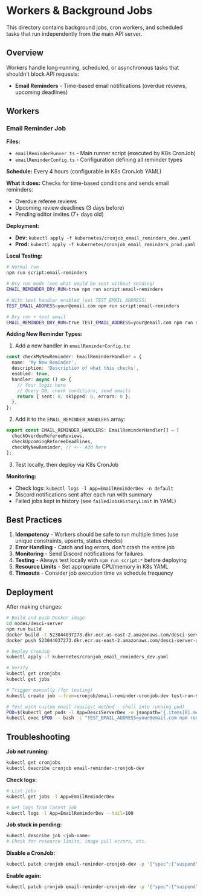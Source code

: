 # Workers & Background Jobs

This directory contains background jobs, cron workers, and scheduled tasks that run independently from the main API server.

## Overview

Workers handle long-running, scheduled, or asynchronous tasks that shouldn't block API requests:

- **Email Reminders** - Time-based email notifications (overdue reviews, upcoming deadlines)

## Workers

### Email Reminder Job

**Files:**

- `emailReminderRunner.ts` - Main runner script (executed by K8s CronJob)
- `emailReminderConfig.ts` - Configuration defining all reminder types

**Schedule:** Every 4 hours (configurable in K8s CronJob YAML)

**What it does:**
Checks for time-based conditions and sends email reminders:

- Overdue referee reviews
- Upcoming review deadlines (3 days before)
- Pending editor invites (7+ days old)

**Deployment:**

- **Dev:** `kubectl apply -f kubernetes/cronjob_email_reminders_dev.yaml`
- **Prod:** `kubectl apply -f kubernetes/cronjob_email_reminders_prod.yaml`

**Local Testing:**

```bash
# Normal run
npm run script:email-reminders

# Dry run mode (see what would be sent without sending)
EMAIL_REMINDER_DRY_RUN=true npm run script:email-reminders

# With test handler enabled (set TEST_EMAIL_ADDRESS)
TEST_EMAIL_ADDRESS=your@email.com npm run script:email-reminders

# Dry run + test email
EMAIL_REMINDER_DRY_RUN=true TEST_EMAIL_ADDRESS=your@email.com npm run script:email-reminders
```

**Adding New Reminder Types:**

1. Add a new handler in `emailReminderConfig.ts`:

```typescript
const checkMyNewReminder: EmailReminderHandler = {
  name: 'My New Reminder',
  description: 'Description of what this checks',
  enabled: true,
  handler: async () => {
    // Your logic here
    // Query DB, check conditions, send emails
    return { sent: 0, skipped: 0, errors: 0 };
  },
};
```

2. Add it to the `EMAIL_REMINDER_HANDLERS` array:

```typescript
export const EMAIL_REMINDER_HANDLERS: EmailReminderHandler[] = [
  checkOverdueRefereeReviews,
  checkUpcomingRefereeDeadlines,
  checkMyNewReminder, // <-- Add here
];
```

3. Test locally, then deploy via K8s CronJob

**Monitoring:**

- Check logs: `kubectl logs -l App=EmailReminderDev -n default`
- Discord notifications sent after each run with summary
- Failed jobs kept in history (see `failedJobsHistoryLimit` in YAML)

## Best Practices

1. **Idempotency** - Workers should be safe to run multiple times (use unique constraints, upserts, status checks)
2. **Error Handling** - Catch and log errors, don't crash the entire job
3. **Monitoring** - Send Discord notifications for failures
4. **Testing** - Always test locally with `npm run script:*` before deploying
5. **Resource Limits** - Set appropriate CPU/memory in K8s YAML
6. **Timeouts** - Consider job execution time vs schedule frequency

## Deployment

After making changes:

```bash
# Build and push Docker image
cd nodes/desci-server
npm run build
docker build -t 523044037273.dkr.ecr.us-east-2.amazonaws.com/desci-server-dev:latest .
docker push 523044037273.dkr.ecr.us-east-2.amazonaws.com/desci-server-dev:latest

# Deploy CronJob
kubectl apply -f kubernetes/cronjob_email_reminders_dev.yaml

# Verify
kubectl get cronjobs
kubectl get jobs

# Trigger manually (for testing)
kubectl create job --from=cronjob/email-reminder-cronjob-dev test-run-$(date +%s)

# Test with custom email (easiest method - shell into running pod)
POD=$(kubectl get pods -l App=DesciServerDev -o jsonpath='{.items[0].metadata.name}')
kubectl exec $POD -- bash -c "TEST_EMAIL_ADDRESS=your@email.com npm run script:email-reminders"
```

## Troubleshooting

**Job not running:**

```bash
kubectl get cronjobs
kubectl describe cronjob email-reminder-cronjob-dev
```

**Check logs:**

```bash
# List jobs
kubectl get jobs -l App=EmailReminderDev

# Get logs from latest job
kubectl logs -l App=EmailReminderDev --tail=100
```

**Job stuck in pending:**

```bash
kubectl describe job <job-name>
# Check for resource limits, image pull errors, etc.
```

**Disable a CronJob:**

```bash
kubectl patch cronjob email-reminder-cronjob-dev -p '{"spec":{"suspend":true}}'
```

**Enable again:**

```bash
kubectl patch cronjob email-reminder-cronjob-dev -p '{"spec":{"suspend":false}}'
```
